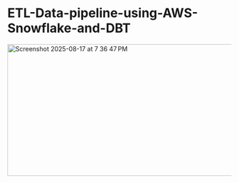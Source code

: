 # ETL-Data-pipeline-using-AWS-Snowflake-and-DBT


<img width="803" height="296" alt="Screenshot 2025-08-17 at 7 36 47 PM" src="https://github.com/user-attachments/assets/9d55ba3a-17e5-43cf-a82d-28027996de82" />
